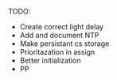 TODO:
- Create correct light delay
- Add and document NTP
- Make persistant cs storage
- Prioritazation in assign
- Better initialization
- PP